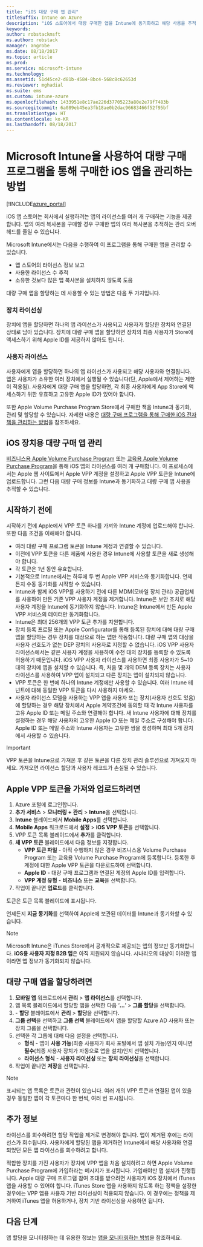 ```yaml
---
title: "iOS 대량 구매 앱 관리"
titleSuffix: Intune on Azure
description: "iOS 스토어에서 대량 구매한 앱을 Intune에 동기화하고 해당 사용을 추적 및 관리하는 방법을 알아봅니다.\""
keywords: 
author: robstackmsft
ms.author: robstack
manager: angrobe
ms.date: 08/18/2017
ms.topic: article
ms.prod: 
ms.service: microsoft-intune
ms.technology: 
ms.assetid: 51d45ce2-d81b-4584-8bc4-568c8c62653d
ms.reviewer: mghadial
ms.suite: ems
ms.custom: intune-azure
ms.openlocfilehash: 1433951e8c17ae226d37705223a80e2e79f7483b
ms.sourcegitcommit: 6a089eb45ea3fb18ae0b2dac96683466f52f95bf
ms.translationtype: HT
ms.contentlocale: ko-KR
ms.lasthandoff: 08/18/2017
---
```

# <a name="how-to-manage-ios-apps-you-purchased-through-a-volume-purchase-program-with-microsoft-intune"></a>Microsoft Intune을 사용하여 대량 구매 프로그램을 통해 구매한 iOS 앱을 관리하는 방법


[!INCLUDE[azure_portal](./includes/azure_portal.md)]

iOS 앱 스토어는 회사에서 실행하려는 앱의 라이선스를 여러 개 구매하는 기능을 제공합니다. 앱의 여러 복사본을 구매할 경우 구매한 앱의 여러 복사본을 추적하는 관리 오버헤드를 줄일 수 있습니다.

Microsoft Intune에서는 다음을 수행하여 이 프로그램을 통해 구매한 앱을 관리할 수 있습니다.

- 앱 스토어의 라이선스 정보 보고
- 사용한 라이선스 수 추적
- 소유한 것보다 많은 앱 복사본을 설치하지 않도록 도움

대량 구매 앱을 할당하는 데 사용할 수 있는 방법은 다음 두 가지입니다.

### <a name="device-licensing"></a>장치 라이선싱

장치에 앱을 할당하면 하나의 앱 라이선스가 사용되고 사용자가 할당한 장치와 연결된 상태로 남아 있습니다.
장치에 대량 구매 앱을 할당하면 장치의 최종 사용자가 Store에 액세스하기 위해 Apple ID를 제공하지 않아도 됩니다. 



### <a name="user-licensing"></a>사용자 라이선스

사용자에게 앱을 할당하면 하나의 앱 라이선스가 사용되고 해당 사용자와 연결됩니다. 앱은 사용자가 소유한 여러 장치에서 실행될 수 있습니다(단, Apple에서 제어하는 제한이 적용됨).
사용자에게 대량 구매 앱을 할당하면, 각 최종 사용자에게 App Store에 액세스하기 위한 유효하고 고유한 Apple ID가 있어야 합니다.


또한 Apple Volume Purchase Program Store에서 구매한 책을 Intune과 동기화, 관리 및 할당할 수 있습니다. 자세한 내용은 [대량 구매 프로그램을 통해 구매한 iOS 전자책을 관리하는 방법](vpp-ebooks-ios.md)을 참조하세요.


## <a name="manage-volume-purchased-apps-for-ios-devices"></a>iOS 장치용 대량 구매 앱 관리
[비즈니스용 Apple Volume Purchase Program](http://www.apple.com/business/vpp/) 또는 [교육용 Apple Volume Purchase Program](http://volume.itunes.apple.com/us/store)을 통해 iOS 앱의 라이선스를 여러 개 구매합니다. 이 프로세스에서는 Apple 웹 사이트에서 Apple VPP 계정을 설정하고 Apple VPP 토큰을 Intune에 업로드합니다.  그런 다음 대량 구매 정보를 Intune과 동기화하고 대량 구매 앱 사용을 추적할 수 있습니다.

## <a name="before-you-start"></a>시작하기 전에
시작하기 전에 Apple에서 VPP 토큰 하나를 가져와 Intune 계정에 업로드해야 합니다. 또한 다음 조건을 이해해야 합니다.

* 여러 대량 구매 프로그램 토큰을 Intune 계정과 연결할 수 있습니다.
* 이전에 VPP 토큰을 다른 제품에 사용한 경우 Intune에 사용할 토큰을 새로 생성해야 합니다.
* 각 토큰은 1년 동안 유효합니다.
* 기본적으로 Intune에서는 하루에 두 번 Apple VPP 서비스와 동기화합니다. 언제든지 수동 동기화를 시작할 수 있습니다.
* Intune과 함께 iOS VPP를 사용하기 전에 다른 MDM(모바일 장치 관리) 공급업체를 사용하여 만든 기존 VPP 사용자 계정을 제거합니다. Intune은 보안 조치로 해당 사용자 계정을 Intune에 동기화하지 않습니다. Intune은 Intune에서 만든 Apple VPP 서비스의 데이터만 동기화합니다.
* Intune은 최대 256개의 VPP 토큰 추가를 지원합니다.
* 장치 등록 프로필 또는 Apple Configurator를 통해 등록된 장치에 대해 대량 구매 앱을 할당하는 경우 장치를 대상으로 하는 앱만 작동합니다. 대량 구매 앱의 대상을 사용자 선호도가 없는 DEP 장치의 사용자로 지정할 수 없습니다.
iOS VPP 사용자 라이선스에서는 같은 사용자 계정을 사용하여 수천 대의 장치를 등록할 수 있도록 허용하기 때문입니다. iOS VPP 사용자 라이선스를 사용하면 최종 사용자가 5~10대의 장치에 앱을 설치할 수 있습니다.
즉, 처음 몇 개의 DEM 등록 장치는 사용자 라이선스를 사용하여 VPP 앱이 설치되고 다른 장치는 앱이 설치되지 않습니다.
* VPP 토큰은 한 번에 하나의 Intune 계정에만 사용할 수 있습니다. 여러 Intune 테넌트에 대해 동일한 VPP 토큰을 다시 사용하지 마세요.
* 사용자 라이선스 모델을 사용하는 VPP 앱을 사용자 또는 장치(사용자 선호도 있음)에 할당하는 경우 해당 장치에서 Apple 계약조건에 동의할 때 각 Intune 사용자를 고유 Apple ID 또는 메일 주소와 연결해야 합니다.
새 Intune 사용자에 대해 장치를 설정하는 경우 해당 사용자의 고유한 Apple ID 또는 메일 주소로 구성해야 합니다. Apple ID 또는 메일 주소와 Intune 사용자는 고유한 쌍을 생성하며 최대 5개 장치에서 사용할 수 있습니다.

>[!IMPORTANT]
>VPP 토큰을 Intune으로 가져온 후 같은 토큰을 다른 장치 관리 솔루션으로 가져오지 마세요. 가져오면 라이선스 할당과 사용자 레코드가 손실될 수 있습니다.

## <a name="to-get-and-upload-an-apple-vpp-token"></a>Apple VPP 토큰을 가져와 업로드하려면

1. Azure 포털에 로그인합니다.
2. **추가 서비스** > **모니터링 + 관리** > **Intune**을 선택합니다.
3. **Intune** 블레이드에서 **Mobile Apps**를 선택합니다.
1.  **Mobile Apps** 워크로드에서 **설정** > **iOS VPP 토큰**을 선택합니다.
2.  VPP 토큰 목록 블레이드에서 **추가**를 클릭합니다.
3.  **새 VPP 토큰** 블레이드에서 다음 정보를 지정합니다.
    - **VPP 토큰 파일** - 아직 수행하지 않은 경우 비즈니스용 Volume Purchase Program 또는 교육용 Volume Purchase Program에 등록합니다. 등록한 후 계정에 대한 Apple VPP 토큰을 다운로드하여 선택합니다.
    - **Apple ID** - 대량 구매 프로그램과 연결된 계정의 Apple ID를 입력합니다.
    - **VPP 계정 유형** - **비즈니스** 또는 **교육**을 선택합니다.
4. 작업이 끝나면 **업로드**를 클릭합니다.

토큰은 토큰 목록 블레이드에 표시됩니다.


언제든지 **지금 동기화**를 선택하여 Apple에 보관된 데이터를 Intune과 동기화할 수 있습니다.

> [!NOTE]
> Microsoft Intune은 iTunes Store에서 공개적으로 제공되는 앱의 정보만 동기화합니다. **iOS용 사용자 지정 B2B 앱**은 아직 지원되지 않습니다. 시나리오의 대상이 이러한 앱이라면 앱 정보가 동기화되지 않습니다.

## <a name="to-assign-a-volume-purchased-app"></a>대량 구매 앱을 할당하려면

1.  **모바일 앱** 워크로드에서 **관리** > **앱 라이선스**를 선택합니다.
2.  앱 목록 블레이드에서 할당할 앱을 선택한 다음 ‘**...**’ > **그룹 할당**을 선택합니다.
3.  *<app name>* - **할당** 블레이드에서 **관리** > **할당**을 선택합니다.
4.  **그룹 선택**을 선택하고 **그룹 선택** 블레이드에서 앱을 할당할 Azure AD 사용자 또는 장치 그룹을 선택합니다.
5.  선택한 각 그룹에 대해 다음 설정을 선택합니다.
    - **형식** - 앱이 **사용 가능**(최종 사용자가 회사 포털에서 앱 설치 가능)인지 아니면 **필수**(최종 사용자 장치가 자동으로 앱을 설치)인지 선택합니다.
    - **라이선스 형식** - **사용자 라이선싱** 또는 **장치 라이선싱**을 선택합니다.
6.  작업이 끝나면 **저장**을 선택합니다.


>[!NOTE]
>표시되는 앱 목록은 토큰과 관련이 있습니다. 여러 개의 VPP 토큰과 연결된 앱이 있을 경우 동일한 앱이 각 토큰마다 한 번씩, 여러 번 표시됩니다.

## <a name="further-information"></a>추가 정보

라이선스를 회수하려면 할당 작업을 제거로 변경해야 합니다. 앱이 제거된 후에는 라이선스가 회수됩니다. 사용자에게 할당된 앱을 제거하면 Intune에서 해당 사용자와 연결되었던 모든 앱 라이선스를 회수하려고 합니다.

적합한 장치를 가진 사용자가 장치에 VPP 앱을 처음 설치하려고 하면 Apple Volume Purchase Program에 가입하라는 메시지가 표시됩니다. 가입해야만 앱 설치가 진행됩니다. Apple 대량 구매 프로그램 참여 초대를 받으려면 사용자가 iOS 장치에서 iTunes 앱을 사용할 수 있어야 합니다. iTunes Store 앱을 사용하지 않도록 하는 정책을 설정한 경우에는 VPP 앱용 사용자 기반 라이선싱이 적용되지 않습니다. 이 경우에는 정책을 제거하여 iTunes 앱을 허용하거나, 장치 기반 라이선싱을 사용하면 됩니다.



## <a name="next-steps"></a>다음 단계

앱 할당을 모니터링하는 데 유용한 정보는 [앱을 모니터링하는 방법](apps-monitor.md)을 참조하세요.